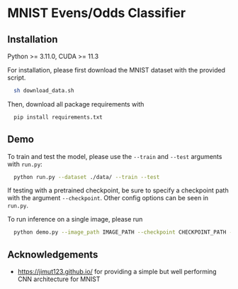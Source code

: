 
# MNIST Evens/Odds Classifier



## Installation

Python >= 3.11.0, CUDA >= 11.3

For installation, please first download the MNIST dataset with the provided script.

```bash
  sh download_data.sh
```

Then, download all package requirements with 

```bash
  pip install requirements.txt
```




## Demo

To train and test the model, please use the `--train` and `--test` arguments with `run.py`: 

```bash
  python run.py --dataset ./data/ --train --test
```

If testing with a pretrained checkpoint, be sure to specify a checkpoint path with the argument `--checkpoint`. Other config options can be seen in `run.py`. 

To run inference on a single image, please run 

```bash
  python demo.py --image_path IMAGE_PATH --checkpoint CHECKPOINT_PATH --data_dir ./data/
```


## Acknowledgements

 - https://jimut123.github.io/ for providing a simple but well performing CNN architecture for MNIST
